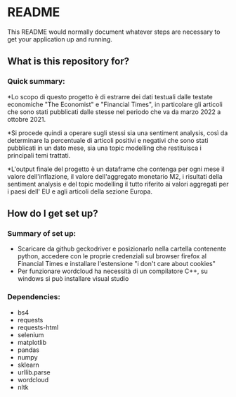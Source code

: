 # README #

This README would normally document whatever steps are necessary to get your application up and running.

## What is this repository for? ##
### Quick summary:

*Lo scopo di questo progetto è di estrarre dei dati testuali dalle testate economiche "The Economist" e "Financial Times",
in particolare gli articoli che sono stati pubblicati dalle stesse nel periodo che va da marzo 2022 a ottobre 2021.

*Si procede quindi a operare sugli stessi sia una sentiment analysis, così da determinare la percentuale di articoli positivi e negativi
che sono stati pubblicati in un dato mese, sia una topic modelling che restituisca i principali temi trattati.
 
*L'output finale del progetto è un dataframe che contenga per ogni mese il valore dell'inflazione, il valore dell'aggregato monetario
M2, i risultati della sentiment analysis e del topic modelling il tutto riferito ai valori aggregati per i paesi dell' EU
e agli articoli della sezione Europa.


## How do I get set up? ###

### Summary of set up:
* Scaricare da github geckodriver e posizionarlo nella cartella contenente python, accedere con le proprie credenziali sul
browser firefox al Financial Times e installare l'estensione "i don't care about cookies"
* Per funzionare wordcloud ha necessità di un compilatore C++, su windows si può installare visual studio
### Dependencies:
* bs4
* requests
* requests-html
* selenium
* matplotlib
* pandas
* numpy
* sklearn
* urllib.parse
* wordcloud
* nltk

